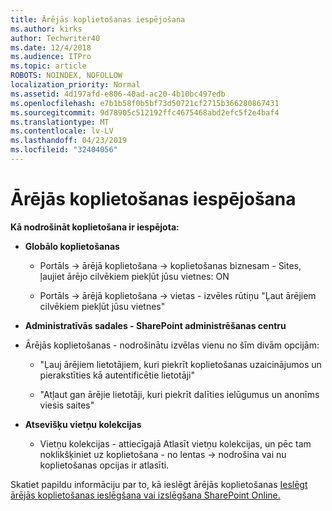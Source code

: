 ```yaml
---
title: Ārējās koplietošanas iespējošana
ms.author: kirks
author: Techwriter40
ms.date: 12/4/2018
ms.audience: ITPro
ms.topic: article
ROBOTS: NOINDEX, NOFOLLOW
localization_priority: Normal
ms.assetid: 4d197afd-e806-40ad-ac20-4b10bc497edb
ms.openlocfilehash: e7b1b58f0b5bf73d50721cf2715b366280867431
ms.sourcegitcommit: 9d78905c512192ffc4675468abd2efc5f2e4baf4
ms.translationtype: MT
ms.contentlocale: lv-LV
ms.lasthandoff: 04/23/2019
ms.locfileid: "32404056"
---
```

# <a name="enable-external-sharing"></a>Ārējās koplietošanas iespējošana

 **Kā nodrošināt koplietošana ir iespējota:**
  
- **Globālo koplietošanas**
    
  - Portāls -\> ārējā koplietošana -\> koplietošanas biznesam - Sites, ļaujiet ārējo cilvēkiem piekļūt jūsu vietnes: ON
    
  - Portāls -\> ārējā koplietošana -\> vietas - izvēles rūtiņu "Ļaut ārējiem cilvēkiem piekļūt jūsu vietnes"
    
- **Administratīvās sadales - SharePoint administrēšanas centru**
    
- Ārējās koplietošanas - nodrošinātu izvēlas vienu no šīm divām opcijām:
    
  - "Ļauj ārējiem lietotājiem, kuri piekrīt koplietošanas uzaicinājumos un pierakstīties kā autentificētie lietotāji"
    
  - "Atļaut gan ārējie lietotāji, kuri piekrīt dalīties ielūgumus un anonīms viesis saites"
    
- **Atsevišķu vietņu kolekcijas**
    
  - Vietņu kolekcijas - attiecīgajā Atlasīt vietņu kolekcijas, un pēc tam noklikšķiniet uz koplietošana - no lentas -\> nodrošina vai nu koplietošanas opcijas ir atlasīti.
    
Skatiet papildu informāciju par to, kā ieslēgt ārējās koplietošanas [Ieslēgt ārējās koplietošanas ieslēgšana vai izslēgšana SharePoint Online.](https://go.microsoft.com/fwlink/?linkid=2047681&amp;clcid=0x409)
  

